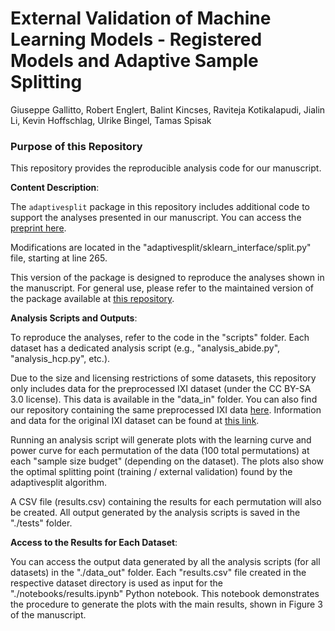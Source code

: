 External Validation of Machine Learning Models - Registered Models and Adaptive Sample Splitting
==========================

Giuseppe Gallitto, Robert Englert, Balint Kincses, Raviteja Kotikalapudi, Jialin Li, Kevin Hoffschlag, Ulrike Bingel, Tamas Spisak

### Purpose of this Repository

This repository provides the reproducible analysis code for our manuscript.

**Content Description**:

The `adaptivesplit` package in this repository includes additional code to support the analyses presented in our 
manuscript. You can access the [preprint here](https://www.biorxiv.org/content/10.1101/2023.12.01.569626v2).

Modifications are located in the "adaptivesplit/sklearn_interface/split.py" file, starting at line 265.

This version of the package is designed to reproduce the analyses shown in the manuscript. For general use, please 
refer to the maintained version of the package available at [this repository](https://github.com/pni-lab/adaptivesplit).

**Analysis Scripts and Outputs**:

To reproduce the analyses, refer to the code in the "scripts" folder. Each dataset has a dedicated analysis script 
(e.g., "analysis_abide.py", "analysis_hcp.py", etc.).

Due to the size and licensing restrictions of some datasets, this repository only includes data for the preprocessed 
IXI dataset (under the CC BY-SA 3.0 license). This data is available in the "data_in" folder. You can also find our 
repository containing the same preprocessed IXI data [here](https://zenodo.org/records/11635168). 
Information and data for the original IXI dataset can be found at [this link](https://brain-development.org/ixi-dataset/).

Running an analysis script will generate plots with the learning curve and power curve for each permutation of the 
data (100 total permutations) at each "sample size budget" (depending on the dataset). The plots also show the optimal
splitting point (training / external validation) found by the adaptivesplit algorithm.

A CSV file (results.csv) containing the results for each permutation will also be created. All output generated by the 
analysis scripts is saved in the "./tests" folder.

**Access to the Results for Each Dataset**:

You can access the output data generated by all the analysis scripts (for all datasets) in the "./data_out" folder. 
Each "results.csv" file created in the respective dataset directory is used as input for the "./notebooks/results.ipynb"
Python notebook. This notebook demonstrates the procedure to generate the plots with the main results, shown in 
Figure 3 of the manuscript.
